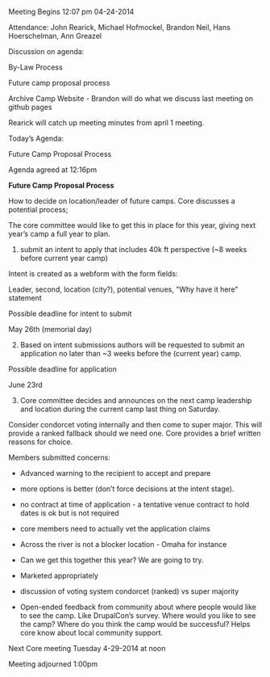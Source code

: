 Meeting Begins 12:07 pm 04-24-2014

Attendance: John Rearick, Michael Hofmockel, Brandon Neil, Hans Hoerschelman, Ann Greazel

Discussion on agenda:

By-Law Process

Future camp proposal process

Archive Camp Website - Brandon will do what we discuss last meeting on github pages

Rearick will catch up meeting minutes from april 1 meeting.

Today’s Agenda:

Future Camp Proposal Process

Agenda agreed at 12:16pm

**Future Camp Proposal Process**

How to decide on location/leader of future camps. Core discusses a potential process;

The core committee would like to get this in place for this year, giving next year’s camp a full year to plan.

1. submit an intent to apply that includes 40k ft perspective (~8 weeks before current year camp)

Intent is created as a webform with the form fields:

Leader, second, location (city?), potential venues, "Why have it here" statement 

Possible deadline for intent to submit

May 26th (memorial day)

2. Based on intent submissions authors will be requested to submit an application no later than ~3 weeks before the (current year) camp.

Possible deadline for application

June 23rd

3. Core committee decides and announces on the next camp leadership and location during the current camp last thing on Saturday. 

Consider condorcet voting internally and then come to super major. This will provide a ranked fallback should we need one. Core provides a brief written reasons for choice.

Members submitted concerns:

* Advanced warning to the recipient to accept and prepare

* more options is better (don’t force decisions at the intent stage). 

* no contract at time of application - a tentative venue contract to hold dates is ok but is not required

* core members need to actually vet the application claims

* Across the river is not a blocker location - Omaha for instance

* Can we get this together this year? We are going to try.

* Marketed appropriately

* discussion of voting system condorcet (ranked) vs super majority

* Open-ended feedback from community about where people would like to see the camp. Like DrupalCon’s survey. Where would you like to see the camp? Where do you think the camp would be successful? Helps core know about local community support.

Next Core meeting Tuesday 4-29-2014 at noon

Meeting adjourned 1:00pm
